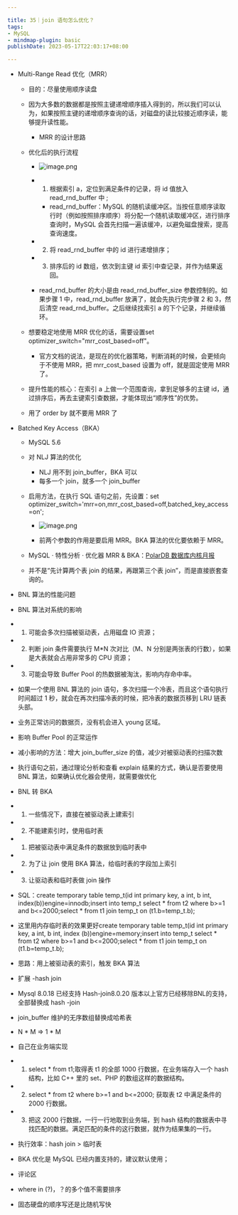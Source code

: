 ```yaml
---

title: 35｜join 语句怎么优化？
tags:
- MySQL
- mindmap-plugin: basic
publishDate: 2023-05-17T22:03:17+08:00

---
```


- Multi-Range Read 优化（MRR）

  - 目的：尽量使用顺序读盘
  - 因为大多数的数据都是按照主键递增顺序插入得到的，所以我们可以认为，如果按照主键的递增顺序查询的话，对磁盘的读比较接近顺序读，能够提升读性能。

    - MRR 的设计思路

  - 优化后的执行流程
    - ![image.png](https://cdn.jsdelivr.net/gh/11ze/static/images/mysql45-35-1.png)


    - 1. 根据索引 a，定位到满足条件的记录，将 id 值放入 read_rnd_buffer 中 ;

      - read_rnd_buffer：MySQL 的随机读缓冲区。当按任意顺序读取行时（例如按照排序顺序）将分配一个随机读取缓冲区，进行排序查询时，MySQL 会首先扫描一遍该缓冲，以避免磁盘搜索，提高查询速度。

    - 2. 将 read_rnd_buffer 中的 id 进行递增排序；
    - 3. 排序后的 id 数组，依次到主键 id 索引中查记录，并作为结果返回。
    - read_rnd_buffer 的大小是由 read_rnd_buffer_size 参数控制的。如果步骤 1 中，read_rnd_buffer 放满了，就会先执行完步骤 2 和 3，然后清空 read_rnd_buffer。之后继续找索引 a 的下个记录，并继续循环。

  - 想要稳定地使用 MRR 优化的话，需要设置set optimizer_switch="mrr_cost_based=off"。

    - 官方文档的说法，是现在的优化器策略，判断消耗的时候，会更倾向于不使用 MRR，把 mrr_cost_based 设置为 off，就是固定使用 MRR 了。

  - 提升性能的核心：在索引 a 上做一个范围查询，拿到足够多的主键 id，通过排序后，再去主键索引查数据，才能体现出“顺序性”的优势。
  - 用了 order by 就不要用 MRR 了

- Batched Key Access（BKA）

  - MySQL 5.6
  - 对 NLJ 算法的优化

    - NLJ 用不到 join_buffer，BKA 可以
    - 每多一个 join，就多一个 join_buffer

  - 启用方法，在执行 SQL 语句之前，先设置：set optimizer_switch='mrr=on,mrr_cost_based=off,batched_key_access=on';
    - ![image.png](https://cdn.jsdelivr.net/gh/11ze/static/images/mysql45-35-2.png)


    - 前两个参数的作用是要启用 MRR。BKA 算法的优化要依赖于 MRR。

  - MySQL · 特性分析 · 优化器 MRR & BKA：[PolarDB 数据库内核月报](http://mysql.taobao.org/monthly/2016/01/04/)
  - 并不是“先计算两个表 join 的结果，再跟第三个表 join”，而是直接嵌套查询的。

- BNL 算法的性能问题

- BNL 算法对系统的影响

- 1. 可能会多次扫描被驱动表，占用磁盘 IO 资源；
- 2. 判断 join 条件需要执行 M*N 次对比（M、N 分别是两张表的行数），如果是大表就会占用非常多的 CPU 资源；
- 3. 可能会导致 Buffer Pool 的热数据被淘汰，影响内存命中率。

- 如果一个使用 BNL 算法的 join 语句，多次扫描一个冷表，而且这个语句执行时间超过 1 秒，就会在再次扫描冷表的时候，把冷表的数据页移到 LRU 链表头部。
- 业务正常访问的数据页，没有机会进入 young 区域。
- 影响 Buffer Pool 的正常运作

- 减小影响的方法：增大 join_buffer_size 的值，减少对被驱动表的扫描次数
- 执行语句之前，通过理论分析和查看 explain 结果的方式，确认是否要使用 BNL 算法，如果确认优化器会使用，就需要做优化

- BNL 转 BKA

- 1. 一些情况下，直接在被驱动表上建索引
- 2. 不能建索引时，使用临时表

- 1. 把被驱动表中满足条件的数据放到临时表中
- 2. 为了让 join 使用 BKA 算法，给临时表的字段加上索引
- 3. 让驱动表和临时表做 join 操作
- SQL：create temporary table temp_t(id int primary key, a int, b int, index(b))engine=innodb;insert into temp_t select * from t2 where b>=1 and b<=2000;select * from t1 join temp_t on (t1.b=temp_t.b);

- 这里用内存临时表的效果更好create temporary table temp_t(id int primary key, a int, b int, index (b))engine=memory;insert into temp_t select * from t2 where b>=1 and b<=2000;select * from t1 join temp_t on (t1.b=temp_t.b);

- 思路：用上被驱动表的索引，触发 BKA 算法

- 扩展 -hash join

- Mysql 8.0.18 已经支持 Hash-join8.0.20 版本以上官方已经移除BNL的支持，全部替换成 hash -join
- join_buffer 维护的无序数组替换成哈希表

- N * M => 1 * M

- 自己在业务端实现

- 1. select * from t1;取得表 t1 的全部 1000 行数据，在业务端存入一个 hash 结构，比如 C++ 里的 set、PHP 的数组这样的数据结构。
- 2. select * from t2 where b>=1 and b<=2000; 获取表 t2 中满足条件的 2000 行数据。
- 3. 把这 2000 行数据，一行一行地取到业务端，到 hash 结构的数据表中寻找匹配的数据。满足匹配的条件的这行数据，就作为结果集的一行。

- 执行效率：hash join > 临时表

- BKA 优化是 MySQL 已经内置支持的，建议默认使用；
- 评论区

- where in (?)，？的多个值不需要排序
- 固态硬盘的顺序写还是比随机写快
